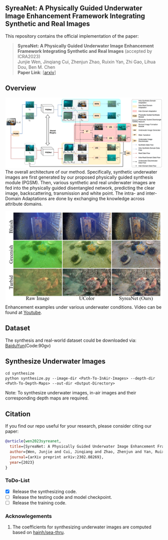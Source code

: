 ## SyreaNet: A Physically Guided Underwater Image Enhancement Framework Integrating Synthetic and Real Images

This repository contains the official implementation of the paper:

> **SyreaNet: A Physically Guided Underwater Image Enhancement Framework Integrating Synthetic and Real Images** (accepted by ICRA2023)<br>
> Junjie Wen, Jinqiang Cui, Zhenjun Zhao, Ruixin Yan, Zhi Gao, Lihua Dou, Ben M. Chen <br>
> **Paper Link**: [[arxiv](https://arxiv.org/pdf/2302.08269.pdf)]


## Overview
![overall_arch](./figs/fig-overall_arch.png)
The overall architecture of our method. Specifically, synthetic underwater images are first generated by our proposed physically guided synthesis module (PGSM). Then, various synthetic and real underwater images are fed into the physically guided disentangled network, predicting the clear image, backscattering, transmission and white point. The intra- and inter- Domain Adaptations are done by exchanging the knowledge across attribute domains.

![demo](./figs/fig-demo.png)
Enhancement examples under various underwater conditions. Video can be found at [Youtube](https://www.youtube.com/watch?v=DyOktx7_9JQ).


## Dataset
The synthesis and real-world dataset could be downloaded via:
[BaiduYun](https://pan.baidu.com/s/1iVAR_hSVmLMyrWcjm4HbbA)(Code:90gv)

## Synthesize Underwater Images
```shell
cd synthesize
python synthesize.py --image-dir <Path-To-InAir-Images> --depth-dir <Path-To-Depth-Maps> --out-dir <Output-Directory>
```
Note: To synthesize underwater images, in-air images and their corresponding depth maps are required.

## Citation
If you find our repo useful for your research, please consider citing our paper:

```bibtex
@article{wen2023syreanet,
  title={SyreaNet: A Physically Guided Underwater Image Enhancement Framework Integrating Synthetic and Real Images},
  author={Wen, Junjie and Cui, Jinqiang and Zhao, Zhenjun and Yan, Ruixin and Gao, Zhi and Dou, Lihua and Chen, Ben M},
  journal={arXiv preprint arXiv:2302.08269},
  year={2023}
}
```

### ToDo-List
* [x] Release the synthesizing code.
* [ ] Release the testing code and model checkpoint.
* [ ] Release the training code.

### Acknowlegements
1. The coefficients for synthesizing underwater images are computed based on [hainh/sea-thru](https://github.com/hainh/sea-thru.git).